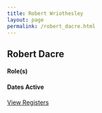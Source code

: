 ```yaml
---
title: Robert Wriothesley
layout: page
permalink: /robert_dacre.html
---
```


## Robert Dacre

#### Role(s)

#### Dates Active

<a href="{{ '/browse.html' | relative_url }}#Robert Dacre" class="btn btn-custom">View Registers</a>